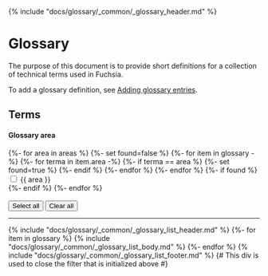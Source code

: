 {% include "docs/glossary/_common/_glossary_header.md" %}

<!--The Fuchsia glossary uses templates to load definitions from _glossary.yaml. View
the fully rendered glossary at https://fuchsia.dev/fuchsia-src/glossary-->

# Glossary

The purpose of this document is to provide short definitions for a collection of
technical terms used in Fuchsia.

To add a glossary definition, see [Adding glossary entries](/docs/contribute/docs/glossary-entries.md).

## Terms

<div class="form-checkbox">
  <h4 class="showalways">Glossary area</h4>
<form id="filter-checkboxes-reset">
  {%- for area in areas %}
    {%- set found=false %}
    {%- for item in glossary -%}
        {%- for terma in item.area -%}
          {%- if terma == area %}
            {%- set found=true %}
          {%- endif %}
        {%- endfor %}
    {%- endfor %}
    {%- if found %}
      <div class="checkbox-div">
        <input type="checkbox" id="checkbox-reset-{{ area|lower|replace(' ','-')|replace('.','-') }}">
        <label for="checkbox-reset-{{ area|lower|replace(' ','-')|replace('.','-') }}">{{ area }}</label>
      </div>
    {%- endif %}
  {%- endfor %}
  <br>
  <br>
  <button class="select-all">Select all</button>
  <button class="clear-all">Clear all</button>
  <hr>
</form>

{% include "docs/glossary/_common/_glossary_list_header.md" %}
{%- for item in glossary %}
  {% include "docs/glossary/_common/_glossary_list_body.md" %}
{%- endfor %}
{% include "docs/glossary/_common/_glossary_list_footer.md" %}
{# This div is used to close the filter that is initialized above #}
</div>
